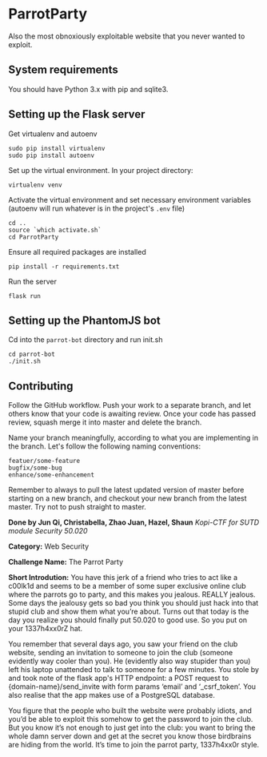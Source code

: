 # ParrotParty
Also the most obnoxiously exploitable website that you never wanted to exploit.


## System requirements

You should have Python 3.x with pip and sqlite3.

## Setting up the Flask server

Get virtualenv and autoenv

```
sudo pip install virtualenv
sudo pip install autoenv
```

Set up the virtual environment. In your project directory:

```
virtualenv venv
```

Activate the virtual environment and set necessary environment variables (autoenv will run whatever is in the project's `.env` file)

```
cd ..
source `which activate.sh`
cd ParrotParty
```

Ensure all required packages are installed

```
pip install -r requirements.txt
```
Run the server

```
flask run
```

## Setting up the PhantomJS bot

Cd into the `parrot-bot` directory and run init.sh
```
cd parrot-bot
./init.sh
```

## Contributing

Follow the GitHub workflow. Push your work to a separate branch, and let others know that your code is awaiting review. Once your code has passed review, squash merge it into master and delete the branch.

Name your branch meaningfully, according to what you are implementing in the branch.
Let's follow the following naming conventions:

```
featuer/some-feature
bugfix/some-bug
enhance/some-enhancement
```

Remember to always to pull the latest updated version of master before starting on a new branch, and checkout your new branch from the latest master. Try not to push straight to master.

**Done by Jun Qi, Christabella, Zhao Juan, Hazel, Shaun**
_Kopi-CTF for SUTD module Security 50.020_

**Category:** Web Security

**Challenge Name:** The Parrot Party

**Short Introdution:** You have this jerk of a friend who tries to act like a c00lk1d and seems to be a member of some super exclusive online club where the parrots go to party, and this makes you jealous. REALLY jealous. Some days the jealousy gets so bad you think you should just hack into that stupid club and show them what you’re about. Turns out that today is the day you realize you should finally put 50.020 to good use. So you put on your 1337h4xx0rZ hat. 

You remember that several days ago, you saw your friend on the club website, sending an invitation to someone to join the club (someone evidently way cooler than you). He (evidently also way stupider than you) left his laptop unattended to talk to someone for a few minutes. You stole by and took note of the flask app's HTTP endpoint: a POST request to {domain-name}/send_invite with form params ‘email’ and ‘_csrf_token’. You also realise that the app makes use of a PostgreSQL database.

You figure that the people who built the website were probably idiots, and you’d be able to exploit this somehow to get the password to join the club. But you know it’s not enough to just get into the club: you want to bring the whole damn server down and get at the secret you know those birdbrains are hiding from the world. It’s time to join the parrot party, 1337h4xx0r style.
